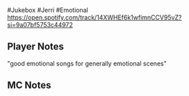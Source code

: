 #Jukebox #Jerri #Emotional 
https://open.spotify.com/track/14XWHEf6k1wfimnCCV95vZ?si=9a07bf5753c44972
## Player Notes
"good emotional songs for generally emotional scenes"
## MC Notes